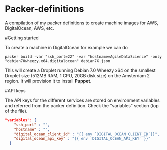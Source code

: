 Packer-definitions
==================

A compilation of my packer definitions to create machine images for AWS, DigitalOcean, AWS, etc.

#Getting started

To create a machine in DigitalOcean for example we can do

```packer build -var "ssh_port=22" -var "hostname=AgileDataScience" -only "debian70wheezy.x64.digitalocean" debian7X.json```

This will create a Droplet running Debian 7.0 Wheezy x64 on the smallest Droplet size (512MB RAM, 1 CPU, 20GB disk size) on the Amsterdam 2 region. It will provision it to install **Puppet**.

#API keys

The API keys for the different services are stored on environment variables and referred from the packer definition. Check the "variables" section (top of the file).

```json
"variables": {
    "ssh_port" : "",
    "hostname" : "",
    "digital_ocean_client_id" : "{{ env `DIGITAL_OCEAN_CLIENT_ID`}}",
    "digital_ocean_api_key" : "{{ env `DIGITAL_OCEAN_API_KEY` }}"
  }
```



